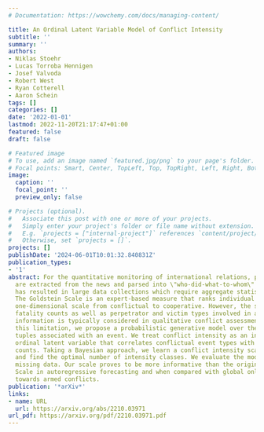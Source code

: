 ```yaml
---
# Documentation: https://wowchemy.com/docs/managing-content/

title: An Ordinal Latent Variable Model of Conflict Intensity
subtitle: ''
summary: ''
authors:
- Niklas Stoehr
- Lucas Torroba Hennigen
- Josef Valvoda
- Robert West
- Ryan Cotterell
- Aaron Schein
tags: []
categories: []
date: '2022-01-01'
lastmod: 2022-11-20T21:17:47+01:00
featured: false
draft: false

# Featured image
# To use, add an image named `featured.jpg/png` to your page's folder.
# Focal points: Smart, Center, TopLeft, Top, TopRight, Left, Right, BottomLeft, Bottom, BottomRight.
image:
  caption: ''
  focal_point: ''
  preview_only: false

# Projects (optional).
#   Associate this post with one or more of your projects.
#   Simply enter your project's folder or file name without extension.
#   E.g. `projects = ["internal-project"]` references `content/project/deep-learning/index.md`.
#   Otherwise, set `projects = []`.
projects: []
publishDate: '2024-06-01T10:01:32.840831Z'
publication_types:
- '1'
abstract: For the quantitative monitoring of international relations, political events
  are extracted from the news and parsed into \"who-did-what-to-whom\" patterns. This
  has resulted in large data collections which require aggregate statistics for analysis.
  The Goldstein Scale is an expert-based measure that ranks individual events on a
  one-dimensional scale from conflictual to cooperative. However, the scale disregards
  fatality counts as well as perpetrator and victim types involved in an event. This
  information is typically considered in qualitative conflict assessment. To address
  this limitation, we propose a probabilistic generative model over the full subject-predicate-quantifier-object
  tuples associated with an event. We treat conflict intensity as an interpretable,
  ordinal latent variable that correlates conflictual event types with high fatality
  counts. Taking a Bayesian approach, we learn a conflict intensity scale from data
  and find the optimal number of intensity classes. We evaluate the model by imputing
  missing data. Our scale proves to be more informative than the original Goldstein
  Scale in autoregressive forecasting and when compared with global online attention
  towards armed conflicts.
publication: '*arXiv*'
links:
- name: URL
  url: https://arxiv.org/abs/2210.03971
url_pdf: https://arxiv.org/pdf/2210.03971.pdf
---
```

